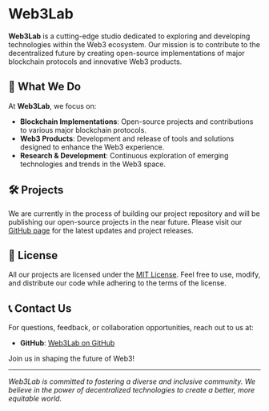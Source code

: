 # Web3Lab

**Web3Lab** is a cutting-edge studio dedicated to exploring and developing technologies within the Web3 ecosystem. Our mission is to contribute to the decentralized future by creating open-source implementations of major blockchain protocols and innovative Web3 products.

## 🚀 What We Do

At **Web3Lab**, we focus on:
- **Blockchain Implementations**: Open-source projects and contributions to various major blockchain protocols.
- **Web3 Products**: Development and release of tools and solutions designed to enhance the Web3 experience.
- **Research & Development**: Continuous exploration of emerging technologies and trends in the Web3 space.

## 🛠️ Projects

We are currently in the process of building our project repository and will be publishing our open-source projects in the near future. Please visit our [GitHub page](https://github.com/web3lab-dev) for the latest updates and project releases.

## 📜 License

All our projects are licensed under the [MIT License](link-to-license). Feel free to use, modify, and distribute our code while adhering to the terms of the license.

## 📞 Contact Us

For questions, feedback, or collaboration opportunities, reach out to us at:

- **GitHub**: [Web3Lab on GitHub](https://github.com/web3lab-dev)

Join us in shaping the future of Web3!

---

*Web3Lab is committed to fostering a diverse and inclusive community. We believe in the power of decentralized technologies to create a better, more equitable world.*
